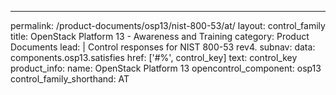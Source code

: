 ---
permalink: /product-documents/osp13/nist-800-53/at/
layout: control_family
title: OpenStack Platform 13 - Awareness and Training
category: Product Documents
lead: |
  Control responses for NIST 800-53 rev4.
subnav:
  data: components.osp13.satisfies
  href: ['#%', control_key]
  text: control_key
product_info:
  name: OpenStack Platform 13
  opencontrol_component: osp13
  control_family_shorthand: AT